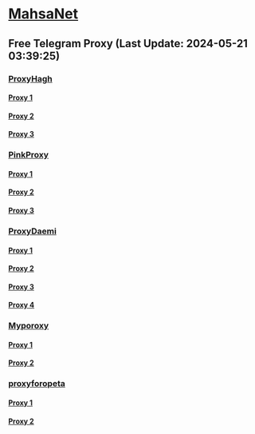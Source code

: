 
# [MahsaNet](https://t.me/mahsa_net)
## Free Telegram Proxy (Last Update: 2024-05-21 03:39:25)
### [ProxyHagh](https://t.me/ProxyHagh)
#### [Proxy 1](tg://proxy?server=142.54.189.107&port=443&secret=eeaa2b136ab43e64286cd737a2136ec9326170742d6d6972726f722d6b65726e656c2e6f7267)
#### [Proxy 2](tg://proxy?server=50.7.87.85&port=443&secret=eeaa2b136ab43e64286cd737a2136ec9326170742d6d6972726f722d6b65726e656c2e6f7267)
#### [Proxy 3](tg://proxy?server=69.197.146.180&port=443&secret=eeaa2b136ab43e64286cd737a2136ec9326170742d6d6972726f722d6b65726e656c2e6f7267)
### [PinkProxy](https://t.me/PinkProxy)
#### [Proxy 1](tg://proxy?server=cloudflare.com.nokia.com.co.uk.do_yo.want_to.clash_with.this.www.microsoft.com.there_is_no.place_like.localhost.www.bing.com.count_with_me.cyou.net.digikala.com.msn.com.bsi.ir.enamad.ir.now_sudo.again_to_fight.everyone.i_am.the_internet.ramcover.sbs.&port=7667&secret=FpABAiIBhwH8AwOG42xL3Q==)
#### [Proxy 2](tg://proxy?server=cloudflare.com.nokia.com.co.uk.do_yo.want_to.clash_with.this.www.microsoft.com.there_is_no.place_like.localhost.www.bing.com.count_with_me.cyou.net.digikala.com.msn.com.bsi.ir.enamad.ir.now_sudo.again_to_fight.everyone.i_am.the_internet.ramcover.sbs.&port=7667&secret=FpABAiIBhwH8AwOG42xL3Q==)
#### [Proxy 3](tg://proxy?server=204.12.192.218&port=443&secret=ee1603010200010001fc030386e24c3add646f636b65722d6d6972726f722e6f7267)
### [ProxyDaemi](https://t.me/ProxyDaemi)
#### [Proxy 1](tg://proxy?server=204.12.192.221&port=443&secret=ee1603010200010001fc030386e24c3add6170742d6b65726e656c2e6f7267)
#### [Proxy 2](tg://proxy?server=204.12.192.218&port=443&secret=ee1603010200010001fc030386e24c3add646f636b65722d6d6972726f722e6f7267)
#### [Proxy 3](tg://proxy?server=50.7.85.220&port=443&secret=ee1603010200010001fc030386e24c3add646f636b65722d6d6972726f722e6f7267)
#### [Proxy 4](tg://proxy?server=50.7.85.219&port=443&secret=ee1603010200010001fc030386e24c3add646f636b65722d6d6972726f722e6f7267)
### [Myporoxy](https://t.me/Myporoxy)
#### [Proxy 1](tg://proxy?server=cloudflare.com.nokia.com.co.uk.do_yo.want_to.clash_with.this.www.microsoft.com.there_is_no.place_like.localhost.www.bing.com.count_with_me.cyou.net.digikala.com.msn.com.bsi.ir.enamad.ir.now_sudo.again_to_fight.everyone.i_am.the_internet.ramcover.sbs.&port=7667&secret=FpABAiIBhwH8AwOG42xL3Q==)
#### [Proxy 2](tg://proxy?server=cloudflare.com.nokia.com.co.uk.do_yo.want_to.clash_with.this.www.microsoft.com.there_is_no.place_like.localhost.www.bing.com.count_with_me.cyou.net.digikala.com.msn.com.bsi.ir.enamad.ir.now_sudo.again_to_fight.everyone.i_am.the_internet.ramcover.sbs.&port=7667&secret=FpABAiIBhwH8AwOG42xL3Q==)
### [proxyforopeta](https://t.me/proxyforopeta)
#### [Proxy 1](tg://proxy?server=50.7.85.220&port=443&secret=ee1603010200010001fc030386e24c3add646f636b65722d6d6972726f722e6f7267)
#### [Proxy 2](tg://proxy?server=Hezarsh-mashal5.co.uk.khodnevisc5-bhgrio9.co.uk.&port=7443&secret=FgMBAgABAAH8AwOG4kw63QBQ)

    
